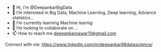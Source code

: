 - 👋 Hi, I’m @DeepankarBigData
- 👀 I’m interested in Big Data, Machine Learning, Deep learning, Advance statistics...
- 🌱 I’m currently learning Machine learnig
- 💞️ I’m looking to collaborate on ...
- 📫 How to reach me deepankarpawar11@gmail.com

Connect with me:
https://www.linkedin.com/in/deepankar98datascience/


